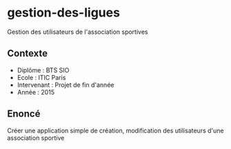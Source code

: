 # gestion-des-ligues
Gestion des utilisateurs de l'association sportives

## Contexte
- Diplôme : BTS SIO
- Ecole : ITIC Paris
- Intervenant : Projet de fin d'année
- Année : 2015

## Enoncé
Créer une application simple de création, modification des utilisateurs d'une association sportive
